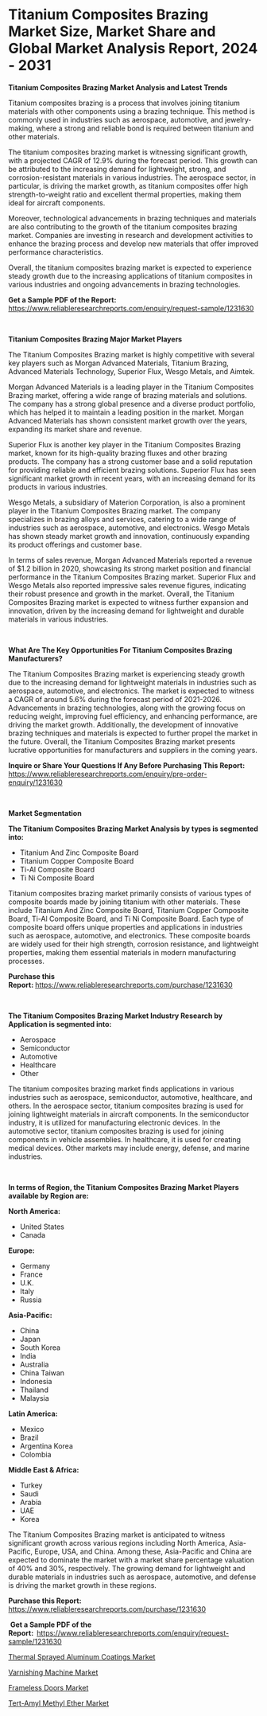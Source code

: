 <p><h1>Titanium Composites Brazing Market Size, Market Share and Global Market Analysis Report, 2024 - 2031</h1></p><p><strong>Titanium Composites Brazing Market Analysis and Latest Trends</strong></p>
<p><p>Titanium composites brazing is a process that involves joining titanium materials with other components using a brazing technique. This method is commonly used in industries such as aerospace, automotive, and jewelry-making, where a strong and reliable bond is required between titanium and other materials.</p><p>The titanium composites brazing market is witnessing significant growth, with a projected CAGR of 12.9% during the forecast period. This growth can be attributed to the increasing demand for lightweight, strong, and corrosion-resistant materials in various industries. The aerospace sector, in particular, is driving the market growth, as titanium composites offer high strength-to-weight ratio and excellent thermal properties, making them ideal for aircraft components.</p><p>Moreover, technological advancements in brazing techniques and materials are also contributing to the growth of the titanium composites brazing market. Companies are investing in research and development activities to enhance the brazing process and develop new materials that offer improved performance characteristics.</p><p>Overall, the titanium composites brazing market is expected to experience steady growth due to the increasing applications of titanium composites in various industries and ongoing advancements in brazing technologies.</p></p>
<p><strong>Get a Sample PDF of the Report:&nbsp;</strong> <a href="https://www.reliableresearchreports.com/enquiry/request-sample/1231630">https://www.reliableresearchreports.com/enquiry/request-sample/1231630</a></p>
<p>&nbsp;</p>
<p><strong>Titanium Composites Brazing Major Market Players</strong></p>
<p><p>The Titanium Composites Brazing market is highly competitive with several key players such as Morgan Advanced Materials, Titanium Brazing, Advanced Materials Technology, Superior Flux, Wesgo Metals, and Aimtek. </p><p>Morgan Advanced Materials is a leading player in the Titanium Composites Brazing market, offering a wide range of brazing materials and solutions. The company has a strong global presence and a diverse product portfolio, which has helped it to maintain a leading position in the market. Morgan Advanced Materials has shown consistent market growth over the years, expanding its market share and revenue.</p><p>Superior Flux is another key player in the Titanium Composites Brazing market, known for its high-quality brazing fluxes and other brazing products. The company has a strong customer base and a solid reputation for providing reliable and efficient brazing solutions. Superior Flux has seen significant market growth in recent years, with an increasing demand for its products in various industries.</p><p>Wesgo Metals, a subsidiary of Materion Corporation, is also a prominent player in the Titanium Composites Brazing market. The company specializes in brazing alloys and services, catering to a wide range of industries such as aerospace, automotive, and electronics. Wesgo Metals has shown steady market growth and innovation, continuously expanding its product offerings and customer base.</p><p>In terms of sales revenue, Morgan Advanced Materials reported a revenue of $1.2 billion in 2020, showcasing its strong market position and financial performance in the Titanium Composites Brazing market. Superior Flux and Wesgo Metals also reported impressive sales revenue figures, indicating their robust presence and growth in the market. Overall, the Titanium Composites Brazing market is expected to witness further expansion and innovation, driven by the increasing demand for lightweight and durable materials in various industries.</p></p>
<p>&nbsp;</p>
<p><strong>What Are The Key Opportunities For Titanium Composites Brazing Manufacturers?</strong></p>
<p><p>The Titanium Composites Brazing market is experiencing steady growth due to the increasing demand for lightweight materials in industries such as aerospace, automotive, and electronics. The market is expected to witness a CAGR of around 5.6% during the forecast period of 2021-2026. Advancements in brazing technologies, along with the growing focus on reducing weight, improving fuel efficiency, and enhancing performance, are driving the market growth. Additionally, the development of innovative brazing techniques and materials is expected to further propel the market in the future. Overall, the Titanium Composites Brazing market presents lucrative opportunities for manufacturers and suppliers in the coming years.</p></p>
<p><strong>Inquire or Share Your Questions If Any Before Purchasing This Report:</strong> <a href="https://www.reliableresearchreports.com/enquiry/pre-order-enquiry/1231630">https://www.reliableresearchreports.com/enquiry/pre-order-enquiry/1231630</a></p>
<p>&nbsp;</p>
<p><strong>Market Segmentation</strong></p>
<p><strong>The Titanium Composites Brazing Market Analysis by types is segmented into:</strong></p>
<p><ul><li>Titanium And Zinc Composite Board</li><li>Titanium Copper Composite Board</li><li>Ti-Al Composite Board</li><li>Ti Ni Composite Board</li></ul></p>
<p><p>Titanium composites brazing market primarily consists of various types of composite boards made by joining titanium with other materials. These include Titanium And Zinc Composite Board, Titanium Copper Composite Board, Ti-Al Composite Board, and Ti Ni Composite Board. Each type of composite board offers unique properties and applications in industries such as aerospace, automotive, and electronics. These composite boards are widely used for their high strength, corrosion resistance, and lightweight properties, making them essential materials in modern manufacturing processes.</p></p>
<p><strong>Purchase this Report:&nbsp;</strong><a href="https://www.reliableresearchreports.com/purchase/1231630">https://www.reliableresearchreports.com/purchase/1231630</a></p>
<p>&nbsp;</p>
<p><strong>The Titanium Composites Brazing Market Industry Research by Application is segmented into:</strong></p>
<p><ul><li>Aerospace</li><li>Semiconductor</li><li>Automotive</li><li>Healthcare</li><li>Other</li></ul></p>
<p><p>The titanium composites brazing market finds applications in various industries such as aerospace, semiconductor, automotive, healthcare, and others. In the aerospace sector, titanium composites brazing is used for joining lightweight materials in aircraft components. In the semiconductor industry, it is utilized for manufacturing electronic devices. In the automotive sector, titanium composites brazing is used for joining components in vehicle assemblies. In healthcare, it is used for creating medical devices. Other markets may include energy, defense, and marine industries.</p></p>
<p>&nbsp;</p>
<p><strong>In terms of Region, the Titanium Composites Brazing Market Players available by Region are:</strong></p>
<p>
    <p> <strong> North America: </strong>
        <ul>
            <li>United States</li>
            <li>Canada</li>
        </ul>
        </p> 
    <p> <strong> Europe: </strong>
        <ul>
            <li>Germany</li>
            <li>France</li>
            <li>U.K.</li>
            <li>Italy</li>
            <li>Russia</li>
        </ul>
        </p> 
    <p> <strong> Asia-Pacific: </strong>
        <ul>
            <li>China</li>
            <li>Japan</li>
            <li>South Korea</li>
            <li>India</li>
            <li>Australia</li>
            <li>China Taiwan</li>
            <li>Indonesia</li>
            <li>Thailand</li>
            <li>Malaysia</li>
        </ul>
        </p> 
    <p> <strong> Latin America: </strong>
        <ul>
            <li>Mexico</li>
            <li>Brazil</li>
            <li>Argentina Korea</li>
            <li>Colombia</li>
        </ul>
        </p> 
    <p> <strong> Middle East & Africa: </strong>
        <ul>
            <li>Turkey</li>
            <li>Saudi</li>
            <li>Arabia</li>
            <li>UAE</li>
            <li>Korea</li>
        </ul>
    </p>
    </p>
<p><p>The Titanium Composites Brazing market is anticipated to witness significant growth across various regions including North America, Asia-Pacific, Europe, USA, and China. Among these, Asia-Pacific and China are expected to dominate the market with a market share percentage valuation of 40% and 30%, respectively. The growing demand for lightweight and durable materials in industries such as aerospace, automotive, and defense is driving the market growth in these regions.</p></p>
<p><strong>Purchase this Report: </strong><a href="https://www.reliableresearchreports.com/purchase/1231630">https://www.reliableresearchreports.com/purchase/1231630</a></p>
<p>&nbsp;<strong>Get a Sample PDF of the Report:&nbsp;&nbsp;</strong><a href="https://www.reliableresearchreports.com/enquiry/request-sample/1231630">https://www.reliableresearchreports.com/enquiry/request-sample/1231630</a></p>
<p><strong></strong></p>
<p><p><a href="https://github.com/wusalecollins540tpqoz/Market-Research-Report-List-1/blob/main/thermal-sprayed-aluminum-coatings-market.md">Thermal Sprayed Aluminum Coatings Market</a></p><p><a href="https://issuu.com/reportprime-2/docs/varnishing-machine-market-size-2030.pptx">Varnishing Machine Market</a></p><p><a href="https://issuu.com/reportprime-2/docs/frameless-doors-market-size-2030.pptx">Frameless Doors Market</a></p><p><a href="https://github.com/pjcfca/Market-Research-Report-List-1/blob/main/tert-amyl-methyl-ether-market.md">Tert-Amyl Methyl Ether Market</a></p></p>